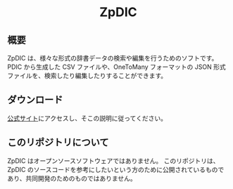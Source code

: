 <div align="center">
<h1>ZpDIC</h1>
</div>

## 概要
ZpDIC は、様々な形式の辞書データの検索や編集を行うためのソフトです。
PDIC から生成した CSV ファイルや、OneToMany フォーマットの JSON 形式ファイルを、検索したり編集したりすることができます。

## ダウンロード
[公式サイト](http://ziphil.com/application/download/2.html)にアクセスし、そこの説明に従ってください。

## このリポジトリについて
ZpDIC はオープンソースソフトウェアではありません。
このリポジトリは、ZpDIC のソースコードを参考にしたいという方のために公開されているものであり、共同開発のためのものではありません。